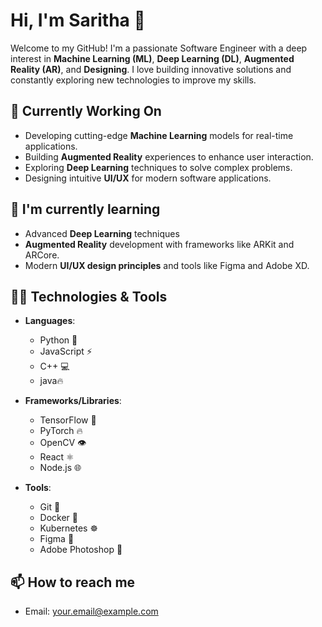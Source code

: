 # Hi, I'm   Saritha 👋

Welcome to my GitHub!
I'm a passionate Software Engineer with a deep interest in **Machine Learning (ML)**, **Deep Learning (DL)**, **Augmented Reality (AR)**, and **Designing**. I love building innovative solutions and constantly exploring new technologies to improve my skills.

## 🔭 Currently Working On
- Developing cutting-edge **Machine Learning** models for real-time applications.
- Building **Augmented Reality** experiences to enhance user interaction.
- Exploring **Deep Learning** techniques to solve complex problems.
- Designing intuitive **UI/UX** for modern software applications.

## 🌱 I'm currently learning
- Advanced **Deep Learning** techniques 
- **Augmented Reality** development with frameworks like ARKit and ARCore.
- Modern **UI/UX design principles** and tools like Figma and Adobe XD.

## 👨‍💻 Technologies & Tools
- **Languages**: 
  - Python 🐍
  - JavaScript ⚡
  - C++ 💻
  - java🔥
  
- **Frameworks/Libraries**: 
  - TensorFlow 🤖
  - PyTorch 🔥
  - OpenCV 👁️
  - React ⚛️
  - Node.js 🌐

- **Tools**: 
  - Git 🐙
  - Docker 🐋
  - Kubernetes ☸️
  - Figma 🎨
  - Adobe Photoshop 📸

## 📫 How to reach me
- Email: [your.email@example.com](sarithakili7@gmail.com)

